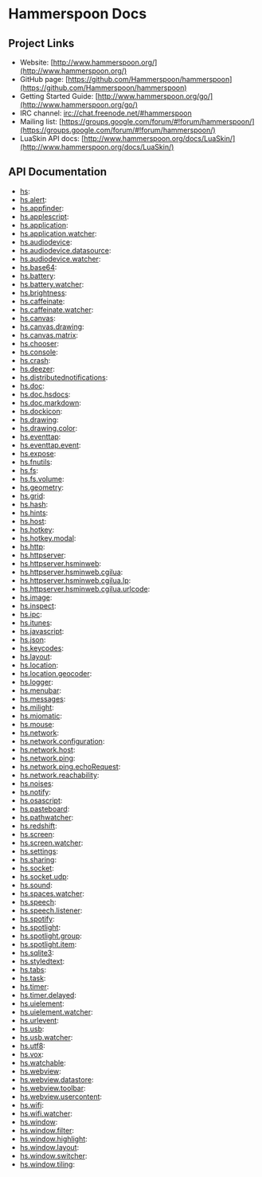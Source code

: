 # Hammerspoon Docs
## Project Links

 * Website: [http://www.hammerspoon.org/](http://www.hammerspoon.org/)
 * GitHub page: [https://github.com/Hammerspoon/hammerspoon](https://github.com/Hammerspoon/hammerspoon)
 * Getting Started Guide: [http://www.hammerspoon.org/go/](http://www.hammerspoon.org/go/)
 * IRC channel: [irc://chat.freenode.net/#hammerspoon](irc://chat.freenode.net/#hammerspoon)
 * Mailing list: [https://groups.google.com/forum/#!forum/hammerspoon/](https://groups.google.com/forum/#!forum/hammerspoon/)
 * LuaSkin API docs: [http://www.hammerspoon.org/docs/LuaSkin/](http://www.hammerspoon.org/docs/LuaSkin/)

## API Documentation
 * [hs](hs.md): 
 * [hs.alert](hs.alert.md): 
 * [hs.appfinder](hs.appfinder.md): 
 * [hs.applescript](hs.applescript.md): 
 * [hs.application](hs.application.md): 
 * [hs.application.watcher](hs.application.watcher.md): 
 * [hs.audiodevice](hs.audiodevice.md): 
 * [hs.audiodevice.datasource](hs.audiodevice.datasource.md): 
 * [hs.audiodevice.watcher](hs.audiodevice.watcher.md): 
 * [hs.base64](hs.base64.md): 
 * [hs.battery](hs.battery.md): 
 * [hs.battery.watcher](hs.battery.watcher.md): 
 * [hs.brightness](hs.brightness.md): 
 * [hs.caffeinate](hs.caffeinate.md): 
 * [hs.caffeinate.watcher](hs.caffeinate.watcher.md): 
 * [hs.canvas](hs.canvas.md): 
 * [hs.canvas.drawing](hs.canvas.drawing.md): 
 * [hs.canvas.matrix](hs.canvas.matrix.md): 
 * [hs.chooser](hs.chooser.md): 
 * [hs.console](hs.console.md): 
 * [hs.crash](hs.crash.md): 
 * [hs.deezer](hs.deezer.md): 
 * [hs.distributednotifications](hs.distributednotifications.md): 
 * [hs.doc](hs.doc.md): 
 * [hs.doc.hsdocs](hs.doc.hsdocs.md): 
 * [hs.doc.markdown](hs.doc.markdown.md): 
 * [hs.dockicon](hs.dockicon.md): 
 * [hs.drawing](hs.drawing.md): 
 * [hs.drawing.color](hs.drawing.color.md): 
 * [hs.eventtap](hs.eventtap.md): 
 * [hs.eventtap.event](hs.eventtap.event.md): 
 * [hs.expose](hs.expose.md): 
 * [hs.fnutils](hs.fnutils.md): 
 * [hs.fs](hs.fs.md): 
 * [hs.fs.volume](hs.fs.volume.md): 
 * [hs.geometry](hs.geometry.md): 
 * [hs.grid](hs.grid.md): 
 * [hs.hash](hs.hash.md): 
 * [hs.hints](hs.hints.md): 
 * [hs.host](hs.host.md): 
 * [hs.hotkey](hs.hotkey.md): 
 * [hs.hotkey.modal](hs.hotkey.modal.md): 
 * [hs.http](hs.http.md): 
 * [hs.httpserver](hs.httpserver.md): 
 * [hs.httpserver.hsminweb](hs.httpserver.hsminweb.md): 
 * [hs.httpserver.hsminweb.cgilua](hs.httpserver.hsminweb.cgilua.md): 
 * [hs.httpserver.hsminweb.cgilua.lp](hs.httpserver.hsminweb.cgilua.lp.md): 
 * [hs.httpserver.hsminweb.cgilua.urlcode](hs.httpserver.hsminweb.cgilua.urlcode.md): 
 * [hs.image](hs.image.md): 
 * [hs.inspect](hs.inspect.md): 
 * [hs.ipc](hs.ipc.md): 
 * [hs.itunes](hs.itunes.md): 
 * [hs.javascript](hs.javascript.md): 
 * [hs.json](hs.json.md): 
 * [hs.keycodes](hs.keycodes.md): 
 * [hs.layout](hs.layout.md): 
 * [hs.location](hs.location.md): 
 * [hs.location.geocoder](hs.location.geocoder.md): 
 * [hs.logger](hs.logger.md): 
 * [hs.menubar](hs.menubar.md): 
 * [hs.messages](hs.messages.md): 
 * [hs.milight](hs.milight.md): 
 * [hs.mjomatic](hs.mjomatic.md): 
 * [hs.mouse](hs.mouse.md): 
 * [hs.network](hs.network.md): 
 * [hs.network.configuration](hs.network.configuration.md): 
 * [hs.network.host](hs.network.host.md): 
 * [hs.network.ping](hs.network.ping.md): 
 * [hs.network.ping.echoRequest](hs.network.ping.echoRequest.md): 
 * [hs.network.reachability](hs.network.reachability.md): 
 * [hs.noises](hs.noises.md): 
 * [hs.notify](hs.notify.md): 
 * [hs.osascript](hs.osascript.md): 
 * [hs.pasteboard](hs.pasteboard.md): 
 * [hs.pathwatcher](hs.pathwatcher.md): 
 * [hs.redshift](hs.redshift.md): 
 * [hs.screen](hs.screen.md): 
 * [hs.screen.watcher](hs.screen.watcher.md): 
 * [hs.settings](hs.settings.md): 
 * [hs.sharing](hs.sharing.md): 
 * [hs.socket](hs.socket.md): 
 * [hs.socket.udp](hs.socket.udp.md): 
 * [hs.sound](hs.sound.md): 
 * [hs.spaces.watcher](hs.spaces.watcher.md): 
 * [hs.speech](hs.speech.md): 
 * [hs.speech.listener](hs.speech.listener.md): 
 * [hs.spotify](hs.spotify.md): 
 * [hs.spotlight](hs.spotlight.md): 
 * [hs.spotlight.group](hs.spotlight.group.md): 
 * [hs.spotlight.item](hs.spotlight.item.md): 
 * [hs.sqlite3](hs.sqlite3.md): 
 * [hs.styledtext](hs.styledtext.md): 
 * [hs.tabs](hs.tabs.md): 
 * [hs.task](hs.task.md): 
 * [hs.timer](hs.timer.md): 
 * [hs.timer.delayed](hs.timer.delayed.md): 
 * [hs.uielement](hs.uielement.md): 
 * [hs.uielement.watcher](hs.uielement.watcher.md): 
 * [hs.urlevent](hs.urlevent.md): 
 * [hs.usb](hs.usb.md): 
 * [hs.usb.watcher](hs.usb.watcher.md): 
 * [hs.utf8](hs.utf8.md): 
 * [hs.vox](hs.vox.md): 
 * [hs.watchable](hs.watchable.md): 
 * [hs.webview](hs.webview.md): 
 * [hs.webview.datastore](hs.webview.datastore.md): 
 * [hs.webview.toolbar](hs.webview.toolbar.md): 
 * [hs.webview.usercontent](hs.webview.usercontent.md): 
 * [hs.wifi](hs.wifi.md): 
 * [hs.wifi.watcher](hs.wifi.watcher.md): 
 * [hs.window](hs.window.md): 
 * [hs.window.filter](hs.window.filter.md): 
 * [hs.window.highlight](hs.window.highlight.md): 
 * [hs.window.layout](hs.window.layout.md): 
 * [hs.window.switcher](hs.window.switcher.md): 
 * [hs.window.tiling](hs.window.tiling.md): 
